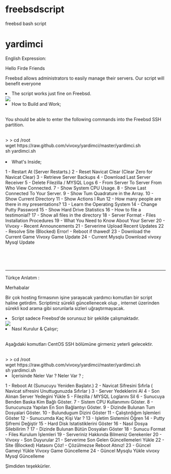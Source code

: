 # freebsdscript
freebsd bash script


# yardimci

English Expression:

Hello Firde Friends

Freebsd allows administrators to easily manage their servers. Our script will benefit everyone

<li>The script works just fine on Freebsd.</li>

<img src="https://image.prntscr.com/image/kmzI3E9cQhyUjE9OxdJ_Bw.png">

<li>How to Build and Work;</li>

<br>

You should be able to enter the following commands into the Freebsd SSH partition.

<br>
> > cd /root<br>
wget https://raw.github.com/vivoxy/yardimci/master/yardimci.sh<br>
sh yardimci.sh

 <br>

 <br>

<li>What's Inside;</li>

1 - Restart At (Server Restarts.)
2 - Reset Navicat Clear (Clear Zero for Navicat Clear)
3 - Retrieve Server Backups
4 - Download Last Server Receiver
5 - Delete Filezilla / MYSQL Logs
6 - From Server To Server From Who View Connected.
7 - Show System CPU Usage.
8 - Show Last Connected To Your Server.
9 - Show Tum Quadrature in the Array.
10 - Show Current Directory
11 - Show Actions I Run
12 - How many people are there in my presentations?
13 - Learn the Operating System
14 - Change Putty Password
15 - Show Hard Drive Statistics
16 - How to file a testimonial?
17 - Show all files in the directory
18 - Server Format - Files Installation Procedures
19 - What You Need to Know About Your Server
20 - Vivoxy - Recent Announcements
21 - Serverime Upload Recent Updates
22 - Resolve Site (Blocked) Error! - Reboot if thawed!
23 - Download the Current Game Vivoxy Game Update
24 - Current Mysqlu Download vivoxy Mysql Update

<br>

<br>

<br>

<hr>


Türkçe Anlatım : 

Merhabalar 

Bir çok hosting firmasının işine yarayacak yardımcı komutları bir script haline getirdim. Scriptimiz sürekli güncellenecek olup , internet üzerinden sürekli kod arama gibi sorunlarla sizleri uğraştırmayacak. 

<li>Script sadece Freebsd'de sorunsuz bir şekilde çalışmaktadır.</li>

<img src="https://image.prntscr.com/image/kmzI3E9cQhyUjE9OxdJ_Bw.png">

<li>Nasıl Kurulur & Çalışır;</li>

<br>

Aşağıdaki komutları CentOS SSH bölümüne girmeniz yeterli gelecektir.

<br>
> > cd /root<br>
wget https://raw.github.com/vivoxy/yardimci/master/yardimci.sh<br>
sh yardimci.sh

<br>

<li>İçerisinde Neler Var ?  Neler Var ? ;</li>

1 - Reboot At (Sunucuyu Yeniden Başlatır.)
2 - Navicat Sifresini Sıfırla ( Navicat sifresini Unuttugunuzda Sıfırlar )
3 - Server Yedeklerini Al
4 - Son Alınan Server Yedegini Yükle
5 - Filezilla / MYSQL Loglarını Sil
6 - Sunucuya Benden Baska Kim Bağlı Göster.
7 - Sistem CPU Kullanımını Göster.
8 - Sunucunuza Yapılan En Son Bağlantıyı Göster.
9 - Dizinde Bulunan Tum Dosyalari Göster.
10 - Bulundugum Dizini Göster
11 - Çalıştırdığım Işlemleri Göster
12 - Sunucumda Kaç Kişi Var ?
13 - Işletim Sistemini Öğren
14 - Putty Şifremi Değiştir
15 - Hard Disk Istatistiklerini Göster
16 - Nasıl Dosya Silebilirim ?
17 - Dizinde Bulunan Bütün Dosyaları Göster
18 - Sunucu Format - Files Kurulum İşlemleri
19 - Serveriniz Hakkında Bilmeniz Gerekenler
20 - Vivoxy - Son Duyurular
21 - Serverime Son Gelen Güncellemeleri Yükle
22 - Site (Blocked) Hatasını Çöz! - Çözülmezse Reboot Atınız!
23 - Güncel Gameyi Yükle Vivoxy Game Güncelleme
24 - Güncel Mysqlu Yükle vivoxy Mysql Güncelleme
<br>

Şimdiden teşekkürler.

